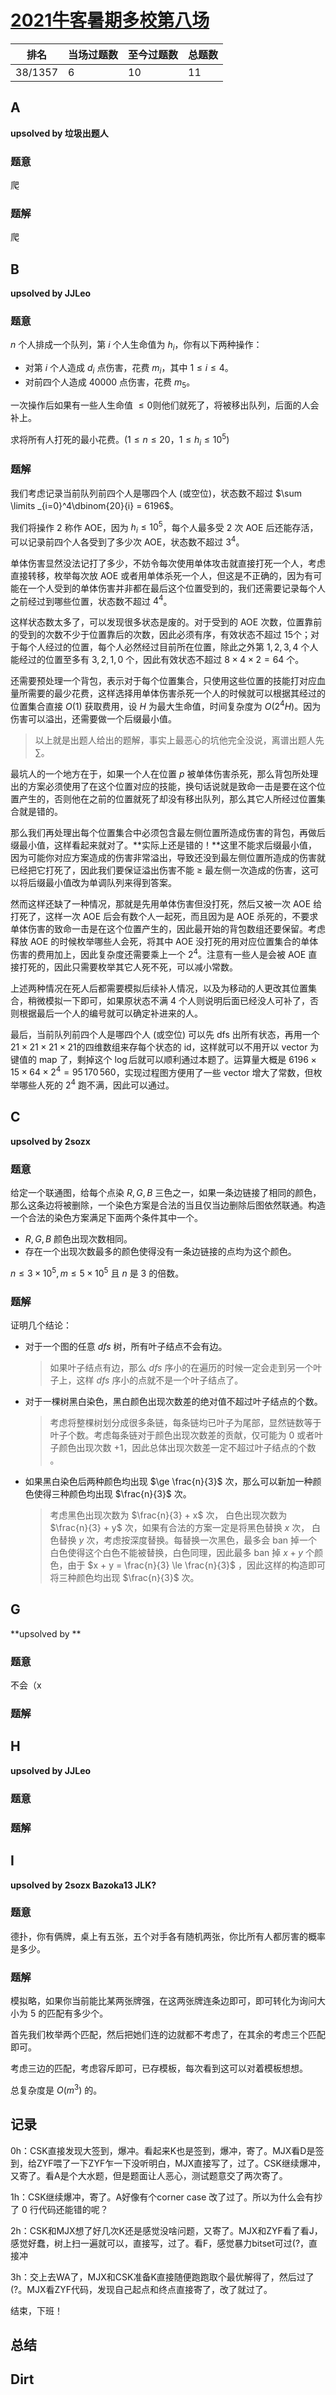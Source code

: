 # [2021牛客暑期多校第八场](https://ac.nowcoder.com/acm/contest/11259)

| 排名    | 当场过题数 | 至今过题数 | 总题数 |
| ------- | ---------- | ---------- | ------ |
| 38/1357 | 6          | 10         | 11     |

## **A**

**upsolved by 垃圾出题人**

### 题意

爬

### 题解

爬

## **B**

**upsolved by JJLeo**

### 题意

$n$ 个人排成一个队列，第 $i$ 个人生命值为 $h_i$，你有以下两种操作：

- 对第 $i$ 个人造成 $d_i$ 点伤害，花费 $m_i$，其中 $1 \le i \le 4$。
- 对前四个人造成 $40000$ 点伤害，花费 $m_5$。

一次操作后如果有一些人生命值 $\le 0$​ 则他们就死了，将被移出队列，后面的人会补上。

求将所有人打死的最小花费。($1 \le n \le 20$，$1 \le h_i \le 10^5$)

### 题解

我们考虑记录当前队列前四个人是哪四个人 (或空位)，状态数不超过 $\sum \limits _{i=0}^4\dbinom{20}{i} = 6196$​。​

我们将操作 2 称作 AOE，因为 $h_i \le 10^5$，每个人最多受 $2$​​ 次 AOE 后还能存活，可以记录前四个人各受到了多少次 AOE，状态数不超过 $3^4$。

单体伤害显然没法记打了多少，不妨令每次使用单体攻击就直接打死一个人，考虑直接转移，枚举每次放 AOE 或者用单体杀死一个人，但这是不正确的，因为有可能在一个人受到的单体伤害并非都在最后这个位置受到的，我们还需要记录每个人之前经过到哪些位置，状态数不超过 $4^4$​​。

这样状态数太多了，可以发现很多状态是废的。对于受到的 AOE 次数，位置靠前的受到的次数不少于位置靠后的次数，因此必须有序，有效状态不超过 $15$​​ 个；对于每个人经过的位置，每个人必然经过目前所在位置，除此之外第 $1,2,3,4$ 个人能经过的位置至多有 $3,2,1,0$ 个，因此有效状态不超过 $8\times4\times2=64$ 个。​

还需要预处理一个背包，表示对于每个位置集合，只使用这些位置的技能打对应血量所需要的最少花费，这样选择用单体伤害杀死一个人的时候就可以根据其经过的位置集合直接 $O(1)$​​​ 获取费用，设 $H$​​ 为最大生命值，时间复杂度为 $O(2^4H)$​​。因为伤害可以溢出，还需要做一个后缀最小值。

> 以上就是出题人给出的题解，事实上最恶心的坑他完全没说，离谱出题人先 $\sum$​。

最坑人的一个地方在于，如果一个人在位置 $p$ 被单体伤害杀死，那么背包所处理出的方案必须使用了在这个位置对应的技能，换句话说就是致命一击是要在这个位置产生的，否则他在之前的位置就死了却没有移出队列，那么其它人所经过位置集合就是错的。

那么我们再处理出每个位置集合中必须包含最左侧位置所造成伤害的背包，再做后缀最小值，这样看起来就对了。**实际上还是错的！**这里不能求后缀最小值，因为可能你对应方案造成的伤害非常溢出，导致还没到最左侧位置所造成的伤害就已经把它打死了，因此我们要保证溢出伤害不能 $\ge$ 最左侧一次造成的伤害，这可以将后缀最小值改为单调队列来得到答案。

然而这样还缺了一种情况，那就是先用单体伤害但没打死，然后又被一次 AOE 给打死了，这样一次 AOE 后会有数个人一起死，而且因为是 AOE 杀死的，不要求单体伤害的致命一击是在这个位置产生的，因此最开始的背包数组还要保留。考虑释放 AOE 的时候枚举哪些人会死，将其中 AOE 没打死的用对应位置集合的单体伤害的费用加上，因此复杂度还需要乘上一个 $2^4$​。注意有一些人是会被 AOE 直接打死的，因此只需要枚举其它人死不死，可以减小常数。​​

上述两种情况在死人后都需要模拟后续补人情况，以及为移动的人更改其位置集合，稍微模拟一下即可，如果原状态不满 $4$ 个人则说明后面已经没人可补了，否则根据最后一个人的编号就可以确定补进来的人。

最后，当前队列前四个人是哪四个人 (或空位) 可以先 dfs 出所有状态，再用一个 $21\times21\times21\times21$​ 的四维数组来存每个状态的 id，这样就可以不用开以 vector 为键值的 map 了，剩掉这个 $\log$​ 后就可以顺利通过本题了。运算量大概是 $6196\times 15 \times 64 \times 2^4=95\,170\,560$​，实现过程图方便用了一些 vector 增大了常数，但枚举哪些人死的 $2^4$​ 跑不满，因此可以通过。

## **C**

**upsolved by 2sozx**

### 题意

给定一个联通图，给每个点染 $R,G,B$ 三色之一，如果一条边链接了相同的颜色，那么这条边将被删除，一个染色方案是合法的当且仅当边删除后图依然联通。构造一个合法的染色方案满足下面两个条件其中一个。

- $R,G,B$ 颜色出现次数相同。
- 存在一个出现次数最多的颜色使得没有一条边链接的点均为这个颜色。

$n \le 3\times 10^5, m\le 5\times 10^5$ 且 $n$ 是 $3$ 的倍数。

### 题解

证明几个结论：

- 对于一个图的任意 $dfs$ 树，所有叶子结点不会有边。

  >如果叶子结点有边，那么 $dfs$ 序小的在遍历的时候一定会走到另一个叶子上，这样 $dfs$ 序小的点就不是一个叶子结点了。 

- 对于一棵树黑白染色，黑白颜色出现次数差的绝对值不超过叶子结点的个数。

  >考虑将整棵树划分成很多条链，每条链均已叶子为尾部，显然链数等于叶子个数。考虑每条链对于颜色出现次数差的贡献，仅可能为 $0$ 或者叶子颜色出现次数 $+1$，因此总体出现次数差一定不超过叶子结点的个数 。

- 如果黑白染色后两种颜色均出现 $\ge \frac{n}{3}$ 次，那么可以新加一种颜色使得三种颜色均出现 $\frac{n}{3}$ 次。

  > 考虑黑色出现次数为 $\frac{n}{3} + x$ 次， 白色出现次数为 $\frac{n}{3} + y$ 次，如果有合法的方案一定是将黑色替换 $x$ 次， 白色替换 $y$ 次，考虑按深度替换。每替换一次黑色，最多会 ban 掉一个白色使得这个白色不能被替换，白色同理，因此最多 ban 掉 $x + y$ 个颜色，由于 $x + y = \frac{n}{3} \le \frac{n}{3}$ ，因此这样的构造即可将三种颜色均出现 $\frac{n}{3}$ 次。

## **G**

**upsolved by **

### 题意

不会（x

### 题解



## **H**

**upsolved by JJLeo**

### 题意



### 题解

## **I**

**upsolved by 2sozx Bazoka13 JLK?**

### 题意

德扑，你有俩牌，桌上有五张，五个对手各有随机两张，你比所有人都厉害的概率是多少。

### 题解

模拟略，如果你当前能比某两张牌强，在这两张牌连条边即可，即可转化为询问大小为 $5$ 的匹配有多少个。

首先我们枚举两个匹配，然后把她们连的边就都不考虑了，在其余的考虑三个匹配即可。

考虑三边的匹配，考虑容斥即可，已存模板，每次看到这可以对着模板想想。

总复杂度是 $O(m^3)$ 的。

## **记录**

0h：CSK直接发现大签到，爆冲。看起来K也是签到，爆冲，寄了。MJX看D是签到，给ZYF喂了一下ZYF乍一下没听明白，MJX直接写了，过了。CSK继续爆冲，又寄了。看A是个大水题，但是题面让人恶心，测试题意交了两次寄了。

1h：CSK继续爆冲，寄了。A好像有个corner case 改了过了。所以为什么会有抄了 0 行代码还能错的呢？

2h：CSK和MJX想了好几次K还是感觉没啥问题，又寄了。MJX和ZYF看了看J，感觉好蠢，树上扫一遍就可以，直接写，过了。看F，感觉暴力bitset可过(?，直接冲

3h：交上去WA了，MJX和CSK准备K直接随便跑跑取个最优解得了，然后过了(?。MJX看ZYF代码，发现自己起点和终点直接寄了，改了就过了。

结束，下班！

## **总结**

## **Dirt**



